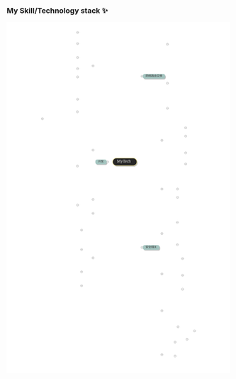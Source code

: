 ### My Skill/Technology stack ✨
![](https://raw.githubusercontent.com/spianmo/spianmo/master/MyTech.svg)
